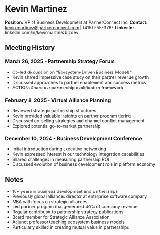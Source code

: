 # Kevin Martinez
**Position:** VP of Business Development at PartnerConnect Inc.
**Contact:** kevin.martinez@partnerconnect.com | (415) 555-3762
**LinkedIn:** linkedin.com/in/kevinmartinezbizdev

## Meeting History

### March 26, 2025 - Partnership Strategy Forum
* Co-led discussion on "Ecosystem-Driven Business Models"
* Kevin shared impressive case study on their partner revenue growth
* Discussed approaches to partner enablement and success metrics
* ACTION: Share our partnership qualification framework

### February 8, 2025 - Virtual Alliance Planning
* Reviewed strategic partnership structures
* Kevin provided valuable insights on partner program tiering
* Discussed co-selling strategies and channel conflict management
* Explored potential go-to-market partnership

### December 10, 2024 - Business Development Conference
* Initial introduction during executive networking
* Kevin expressed interest in our technology integration capabilities
* Shared challenges in measuring partnership ROI
* Discussed evolution of business development role in platform economy

## Notes
* 18+ years in business development and partnerships
* Previously global alliances director at enterprise software company
* MBA with focus on strategic alliances
* Led partner program that generated 40% of company revenue
* Regular contributor to partnership strategy publications
* Board member for Strategic Alliance Association
* Adjunct professor teaching ecosystem business models
* Particularly skilled in creating mutual value in partnerships